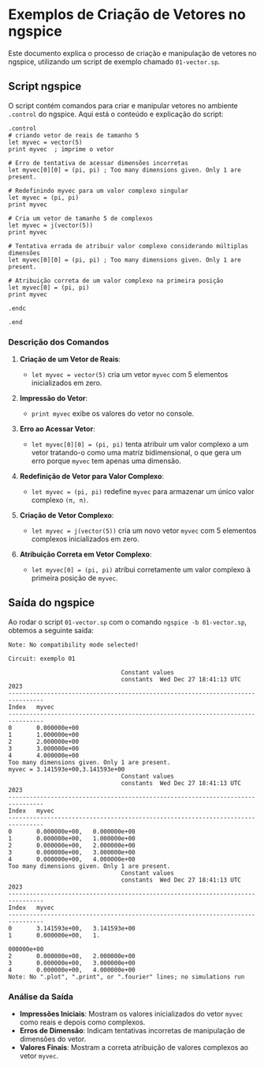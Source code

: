 # Exemplos de Criação de Vetores no ngspice

Este documento explica o processo de criação e manipulação
de vetores no ngspice, utilizando um script de exemplo chamado
`01-vector.sp`.

## Script ngspice

O script contém comandos para criar e manipular vetores
no ambiente `.control` do ngspice. Aqui está o conteúdo e
explicação do script:

```spice
.control
# criando vetor de reais de tamanho 5
let myvec = vector(5)
print myvec  ; imprime o vetor

# Erro de tentativa de acessar dimensões incorretas
let myvec[0][0] = (pi, pi) ; Too many dimensions given. Only 1 are present.

# Redefinindo myvec para um valor complexo singular
let myvec = (pi, pi)
print myvec

# Cria um vetor de tamanho 5 de complexos
let myvec = j(vector(5))
print myvec

# Tentativa errada de atribuir valor complexo considerando múltiplas dimensões
let myvec[0][0] = (pi, pi) ; Too many dimensions given. Only 1 are present.

# Atribuição correta de um valor complexo na primeira posição
let myvec[0] = (pi, pi)
print myvec

.endc

.end
```

### Descrição dos Comandos

1. **Criação de um Vetor de Reais**:
   - `let myvec = vector(5)` cria um vetor `myvec` com 5
                             elementos inicializados em zero.

2. **Impressão do Vetor**:
   - `print myvec` exibe os valores do vetor no console.

3. **Erro ao Acessar Vetor**:
   - `let myvec[0][0] = (pi, pi)` tenta atribuir um valor complexo a um
                                  vetor tratando-o como uma matriz
                                  bidimensional, o que gera um erro
                                  porque `myvec` tem apenas uma dimensão.

4. **Redefinição de Vetor para Valor Complexo**:
   - `let myvec = (pi, pi)` redefine `myvec` para armazenar
                            um único valor complexo `(π, π)`.

5. **Criação de Vetor Complexo**:
   - `let myvec = j(vector(5))` cria um novo vetor `myvec`
                                com 5 elementos complexos inicializados
                                em zero.

6. **Atribuição Correta em Vetor Complexo**:
   - `let myvec[0] = (pi, pi)` atribui corretamente um valor
                               complexo à primeira posição de `myvec`.

## Saída do ngspice

Ao rodar o script `01-vector.sp` com o comando `ngspice -b
01-vector.sp`, obtemos a seguinte saída:

```output
Note: No compatibility mode selected!

Circuit: exemplo 01

                                Constant values
                                constants  Wed Dec 27 18:41:13 UTC 2023
--------------------------------------------------------------------------------
Index   myvec
--------------------------------------------------------------------------------
0       0.000000e+00
1       1.000000e+00
2       2.000000e+00
3       3.000000e+00
4       4.000000e+00
Too many dimensions given. Only 1 are present.
myvec = 3.141593e+00,3.141593e+00
                                Constant values
                                constants  Wed Dec 27 18:41:13 UTC 2023
--------------------------------------------------------------------------------
Index   myvec
--------------------------------------------------------------------------------
0       0.000000e+00,   0.000000e+00
1       0.000000e+00,   1.000000e+00
2       0.000000e+00,   2.000000e+00
3       0.000000e+00,   3.000000e+00
4       0.000000e+00,   4.000000e+00
Too many dimensions given. Only 1 are present.
                                Constant values
                                constants  Wed Dec 27 18:41:13 UTC 2023
--------------------------------------------------------------------------------
Index   myvec
--------------------------------------------------------------------------------
0       3.141593e+00,   3.141593e+00
1       0.000000e+00,   1.

000000e+00
2       0.000000e+00,   2.000000e+00
3       0.000000e+00,   3.000000e+00
4       0.000000e+00,   4.000000e+00
Note: No ".plot", ".print", or ".fourier" lines; no simulations run
```

### Análise da Saída

- **Impressões Iniciais**: Mostram os valores inicializados
do vetor `myvec` como reais e depois como complexos.
- **Erros de Dimensão**: Indicam tentativas incorretas de
manipulação de dimensões do vetor.
- **Valores Finais**: Mostram a correta atribuição de
valores complexos ao vetor `myvec`.

